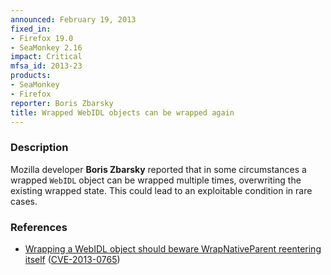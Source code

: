 ```yaml
---
announced: February 19, 2013
fixed_in:
- Firefox 19.0
- SeaMonkey 2.16
impact: Critical
mfsa_id: 2013-23
products:
- SeaMonkey
- Firefox
reporter: Boris Zbarsky
title: Wrapped WebIDL objects can be wrapped again
---
```


<h3>Description</h3>

<p>Mozilla developer <strong>Boris Zbarsky</strong> reported that in some
circumstances a wrapped <code>WebIDL</code> object can be wrapped multiple
times, overwriting the existing wrapped state. This could lead to an exploitable
condition in rare cases.
</p>


<h3>References</h3>

<ul>
  <li><a href="https://bugzilla.mozilla.org/show_bug.cgi?id=830614">
      Wrapping a WebIDL object should beware WrapNativeParent reentering
itself</a> (<a href="http://cve.mitre.org/cgi-bin/cvename.cgi?name=CVE-2013-0765" class="ex-ref">CVE-2013-0765</a>)</li>
</ul>



